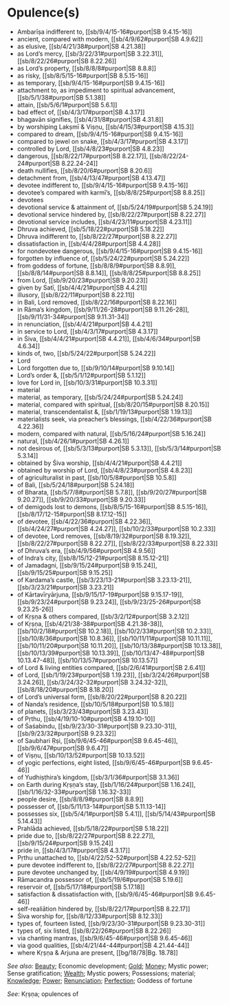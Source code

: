 # Opulence(s)

* Ambarīṣa indifferent to, [[sb/9/4/15-16#purport|SB 9.4.15-16]]
* ancient, compared with modern, [[sb/4/9/62#purport|SB 4.9.62]]
* as elusive, [[sb/4/21/38#purport|SB 4.21.38]]
* as Lord’s mercy, [[sb/3/22/31#purport|SB 3.22.31]], [[sb/8/22/26#purport|SB 8.22.26]]
* as Lord’s property, [[sb/8/8/8#purport|SB 8.8.8]]
* as risky, [[sb/8/5/15-16#purport|SB 8.5.15-16]]
* as temporary, [[sb/9/4/15-16#purport|SB 9.4.15-16]]
* attachment to, as impediment to spiritual advancement, [[sb/5/1/38#purport|SB 5.1.38]]
* attain, [[sb/5/6/1#purport|SB 5.6.1]]
* bad effect of, [[sb/4/3/17#purport|SB 4.3.17]]
* bhagavān signifies, [[sb/4/31/8#purport|SB 4.31.8]]
* by worshiping Lakṣmī & Viṣṇu, [[sb/4/15/3#purport|SB 4.15.3]]
* compared to dream, [[sb/9/4/15-16#purport|SB 9.4.15-16]]
* compared to jewel on snake, [[sb/4/3/17#purport|SB 4.3.17]]
* controlled by Lord, [[sb/4/8/23#purport|SB 4.8.23]]
* dangerous, [[sb/8/22/17#purport|SB 8.22.17]], [[sb/8/22/24-24#purport|SB 8.22.24-24]]
* death nullifies, [[sb/8/20/6#purport|SB 8.20.6]]
* detachment from, [[sb/4/13/47#purport|SB 4.13.47]]
* devotee indifferent to, [[sb/9/4/15-16#purport|SB 9.4.15-16]]
* devotee’s compared with karmī’s, [[sb/8/8/25#purport|SB 8.8.25]]
* devotees
* devotional service & attainment of, [[sb/5/24/19#purport|SB 5.24.19]]
* devotional service hindered by, [[sb/8/22/27#purport|SB 8.22.27]]
* devotional service includes, [[sb/4/23/11#purport|SB 4.23.11]]
* Dhruva achieved, [[sb/5/18/22#purport|SB 5.18.22]]
* Dhruva indifferent to, [[sb/8/22/27#purport|SB 8.22.27]]
* dissatisfaction in, [[sb/4/4/28#purport|SB 4.4.28]]
* for nondevotee dangerous, [[sb/9/4/15-16#purport|SB 9.4.15-16]]
* forgotten by influence of, [[sb/5/24/22#purport|SB 5.24.22]]
* from goddess of fortune, [[sb/8/8/9#purport|SB 8.8.9]], [[sb/8/8/14#purport|SB 8.8.14]], [[sb/8/8/25#purport|SB 8.8.25]]
* from Lord, [[sb/9/20/23#purport|SB 9.20.23]]
* given by Satī, [[sb/4/4/21#purport|SB 4.4.21]]
* illusory, [[sb/8/22/11#purport|SB 8.22.11]]
* in Bali, Lord removed, [[sb/8/22/16#purport|SB 8.22.16]]
* in Rāma’s kingdom, [[sb/9/11/26-28#purport|SB 9.11.26-28]], [[sb/9/11/31-34#purport|SB 9.11.31-34]]
* in renunciation, [[sb/4/4/21#purport|SB 4.4.21]]
* in service to Lord, [[sb/4/3/17#purport|SB 4.3.17]]
* in Śiva, [[sb/4/4/21#purport|SB 4.4.21]], [[sb/4/6/34#purport|SB 4.6.34]]
* kinds of, two, [[sb/5/24/22#purport|SB 5.24.22]]
* Lord
* Lord forgotten due to, [[sb/9/10/14#purport|SB 9.10.14]]
* Lord’s order &, [[sb/5/1/12#purport|SB 5.1.12]]
* love for Lord in, [[sb/10/3/31#purport|SB 10.3.31]]
* material
* material, as temporary, [[sb/5/24/24#purport|SB 5.24.24]]
* material, compared with spiritual, [[sb/8/20/15#purport|SB 8.20.15]]
* material, transcendentalist &, [[sb/1/19/13#purport|SB 1.19.13]]
* materialists seek, via preacher’s blessings, [[sb/4/22/36#purport|SB 4.22.36]]
* modern, compared with natural, [[sb/5/16/24#purport|SB 5.16.24]]
* natural, [[sb/4/26/1#purport|SB 4.26.1]]
* not desirous of, [[sb/5/3/13#purport|SB 5.3.13]], [[sb/5/3/14#purport|SB 5.3.14]]
* obtained by Śiva worship, [[sb/4/4/21#purport|SB 4.4.21]]
* obtained by worship of Lord, [[sb/4/8/23#purport|SB 4.8.23]]
* of agriculturalist in past, [[sb/10/5/8#purport|SB 10.5.8]]
* of Bali, [[sb/5/24/18#purport|SB 5.24.18]]
* of Bharata, [[sb/5/7/8#purport|SB 5.7.8]], [[sb/9/20/27#purport|SB 9.20.27]], [[sb/9/20/33#purport|SB 9.20.33]]
* of demigods lost to demons, [[sb/8/5/15-16#purport|SB 8.5.15-16]], [[sb/8/17/12-15#purport|SB 8.17.12-15]]
* of devotee, [[sb/4/22/36#purport|SB 4.22.36]], [[sb/4/24/27#purport|SB 4.24.27]], [[sb/10/2/33#purport|SB 10.2.33]]
* of devotee, Lord removes, [[sb/8/19/32#purport|SB 8.19.32]], [[sb/8/22/27#purport|SB 8.22.27]], [[sb/8/22/33#purport|SB 8.22.33]]
* of Dhruva’s era, [[sb/4/9/56#purport|SB 4.9.56]]
* of Indra’s city, [[sb/8/15/12-21#purport|SB 8.15.12-21]]
* of Jamadagni, [[sb/9/15/24#purport|SB 9.15.24]], [[sb/9/15/25#purport|SB 9.15.25]]
* of Kardama’s castle, [[sb/3/23/13-21#purport|SB 3.23.13-21]], [[sb/3/23/21#purport|SB 3.23.21]]
* of Kārtavīryārjuna, [[sb/9/15/17-19#purport|SB 9.15.17-19]], [[sb/9/23/24#purport|SB 9.23.24]], [[sb/9/23/25-26#purport|SB 9.23.25-26]]
* of Kṛṣṇa & others compared, [[sb/3/2/12#purport|SB 3.2.12]]
* of Kṛṣṇa, [[sb/4/21/38-38#purport|SB 4.21.38-38]], [[sb/10/2/18#purport|SB 10.2.18]], [[sb/10/2/33#purport|SB 10.2.33]], [[sb/10/8/36#purport|SB 10.8.36]], [[sb/10/11/11#purport|SB 10.11.11]], [[sb/10/11/20#purport|SB 10.11.20]], [[sb/10/13/38#purport|SB 10.13.38]], [[sb/10/13/39#purport|SB 10.13.39]], [[sb/10/13/47-48#purport|SB 10.13.47-48]], [[sb/10/13/57#purport|SB 10.13.57]]
* of Lord & living entities compared, [[sb/2/6/41#purport|SB 2.6.41]]
* of Lord, [[sb/1/19/23#purport|SB 1.19.23]], [[sb/3/24/26#purport|SB 3.24.26]], [[sb/3/24/32-32#purport|SB 3.24.32-32]], [[sb/8/18/20#purport|SB 8.18.20]]
* of Lord’s universal form, [[sb/8/20/22#purport|SB 8.20.22]]
* of Nanda’s residence, [[sb/10/5/18#purport|SB 10.5.18]]
* of planets, [[sb/3/23/43#purport|SB 3.23.43]]
* of Pṛthu, [[sb/4/19/10-10#purport|SB 4.19.10-10]]
* of Śaśabindu, [[sb/9/23/30-31#purport|SB 9.23.30-31]], [[sb/9/23/32#purport|SB 9.23.32]]
* of Saubhari Ṛṣi, [[sb/9/6/45-46#purport|SB 9.6.45-46]], [[sb/9/6/47#purport|SB 9.6.47]]
* of Viṣṇu, [[sb/10/13/52#purport|SB 10.13.52]]
* of yogic perfections, eight listed, [[sb/9/6/45-46#purport|SB 9.6.45-46]]
* of Yudhiṣṭhira’s kingdom, [[sb/3/1/36#purport|SB 3.1.36]]
* on Earth during Kṛṣṇa’s stay, [[sb/1/16/24#purport|SB 1.16.24]], [[sb/1/16/32-33#purport|SB 1.16.32-33]]
* people desire, [[sb/8/8/9#purport|SB 8.8.9]]
* possesser of, [[sb/5/11/13-14#purport|SB 5.11.13-14]]
* possesses six, [[sb/5/4/1#purport|SB 5.4.1]], [[sb/5/14/43#purport|SB 5.14.43]]
* Prahlāda achieved, [[sb/5/18/22#purport|SB 5.18.22]]
* pride due to, [[sb/8/22/27#purport|SB 8.22.27]], [[sb/9/15/24#purport|SB 9.15.24]]
* pride in, [[sb/4/3/17#purport|SB 4.3.17]]
* Pṛthu unattached to, [[sb/4/22/52-52#purport|SB 4.22.52-52]]
* pure devotee indifferent to, [[sb/8/22/27#purport|SB 8.22.27]]
* pure devotee unchanged by, [[sb/4/9/19#purport|SB 4.9.19]]
* Rāmacandra possessor of, [[sb/5/19/6#purport|SB 5.19.6]]
* reservoir of, [[sb/5/17/18#purport|SB 5.17.18]]
* satisfaction & dissatisfaction with, [[sb/9/6/45-46#purport|SB 9.6.45-46]]
* self-realiātion hindered by, [[sb/8/22/17#purport|SB 8.22.17]]
* Śiva worship for, [[sb/8/12/33#purport|SB 8.12.33]]
* types of, fourteen listed, [[sb/9/23/30-31#purport|SB 9.23.30-31]]
* types of, six listed, [[sb/8/22/26#purport|SB 8.22.26]]
* via chanting mantras, [[sb/9/6/45-46#purport|SB 9.6.45-46]]
* via good qualities, [[sb/4/21/44-44#purport|SB 4.21.44-44]]
* where Kṛṣṇa & Arjuna are present, [[bg/18/78|Bg. 18.78]]

*See also:* [Beauty](entries/beauty.md); Economic development; [Gold](entries/gold.md); [Money](entries/money.md); Mystic power; Sense gratification; [Wealth](entries/wealth.md); Mystic powers; Possessions; material; [Knowledge](entries/knowledge.md); [Power](entries/power.md); [Renunciation](entries/renunciation.md); [Perfection](entries/perfections.md); Goddess of fortune

*See:* Kṛṣṇa; opulences of
